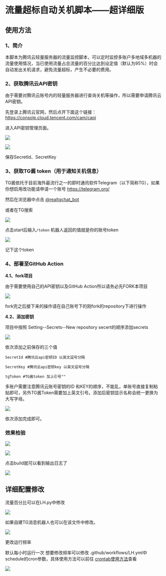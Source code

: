 # 流量超标自动关机脚本——超详细版

## 使用方法

### 1、简介

本脚本为腾讯云轻量服务器的流量监控脚本，可以定时监控多账户多地域多机器的流量使用情况，当已使用流量占总流量的百分比达到设定值（默认为95%）时会自动发出关机请求，避免流量超标，产生不必要的费用。

### 2、获取腾讯云API密钥

由于需要对腾讯云账号内的轻量服务器进行查询关机等操作，所以需要申请腾讯云API密钥。

先登录上腾讯云官网，然后点开下面这个链接：https://console.cloud.tencent.com/cam/capi

进入API密钥管理页面。

![](https://img.jpggod.com/file/jpggod/2021/04/13/c7722a3024b8aef6261497c189b402a2.png)

![](https://img.jpggod.com/file/jpggod/2021/04/13/9fa17baacdf6e973aa65ab94f185be9c.png)

保存SecretId、SecretKey

### 3、获取TG酱 token（用于通知关机信息）

TG酱依托于目前海外最流行之一的即时通讯软件Telegram（以下简称TG），如果你想启用改功能请申请一个账号 https://telegram.org/

然后在浏览器中点击 [@realtgchat_bot](https://t.me/realtgchat_bot)

或者在TG搜索

![](https://img.jpggod.com/file/jpggod/2021/04/13/bac97456a2769cbf505b8dc7a842b5da.png)

点击start后输入`/token` 机器人返回的值就是你的账号token

![](https://img.jpggod.com/file/jpggod/2021/04/13/c700a0744b48777ffcbe93d41ecb2f2b.png)

记下这个token

### 4、部署至GitHub Action

**4.1、fork项目**

由于需要使用自己的API密钥以及GitHub Action所以请务必先FORK本项目

![](https://img.jpggod.com/file/jpggod/2021/04/13/3193dd14526335de1a045751861849eb.png)

fork完之后接下来的操作请在自己账号下的刚fork的repository下进行操作

**4.2、添加密钥**

项目中按照 Setting--Secrets--New repository secert的顺序添加secrets

![](https://img.jpggod.com/file/jpggod/2021/03/30/7f88ec3aad0086502029348ebd3ee962.png)

依次添加之前保存的三个值

```
SecretId #腾讯云api密钥ID 以英文逗号分隔

SecretKey #腾讯云api密钥key 以英文逗号分隔

tgToken #TG酱token 加上引号""
```

多账户需要注意腾讯云账号密钥的ID 和KEY的顺序，不能乱，单账号直接复制粘贴即可，另外TG酱Token需要加上英文引号。添加后密钥显示名称会统一更换为大写字母。

![](https://img.jpggod.com/file/jpggod/2021/04/13/132c216968650da0a29cda75988e1f17.png)

依次添加完成即可。

### 效果检验

![](https://img.jpggod.com/file/jpggod/2021/04/13/96119564208093f62d3d64564885977a.png)

![](https://img.jpggod.com/file/jpggod/2021/04/13/6fd1cdb7d1c71a8063c560cfcc8252db.png)

点击build就可以看到输出日志了

![](https://img.jpggod.com/file/jpggod/2021/04/13/280fb13953d531e067222289e75f8fb2.png)

## 详细配置修改

流量百分比可以在LH.py中修改

![](https://img.jpggod.com/file/jpggod/2021/04/13/81056afbdf1cb6c3b9b4c1cb479bd37d.png)

如果自建TG消息机器人也可以在该文件中修改。

![](https://img.jpggod.com/file/jpggod/2021/04/13/bcbd0a2fa37ac48d9d7793f44bab78d1.png)

更改运行频率

默认每小时运行一次 想要修改频率可以修改 .github/workflows/LH.yml中schedule的cron参数，具体使用方法可以前往 [crontab使用方法](https://2demo.top/231.html)查看

![](https://img.jpggod.com/file/jpggod/2021/04/13/d4b5535109e4e1dba8d6a682363581b1.png)
